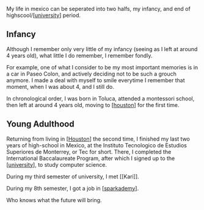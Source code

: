 ---
---

My life in mexico can be seperated into two halfs, my infancy, and end of highscool/[[university]] period.

## Infancy

Although I remember only very little of my infancy (seeing as I left at around 4 years old), what little I do remember, I remember fondly.

For example, one of what I consider to be my most important memories is in a car in Paseo Colon, and actively deciding not to be such a grouch anymore. I made a deal with myself to smile everytime I remember that moment, when I was about 4, and I still do.

In chronological order, I was born in Toluca, attended a montessori school, then left at around 4 years old, moving to [[houston]] for the first time.


## Young Adulthood

Returning from living in [[Houston]] the second time, I finished my last two years of high-school in Mexico, at the Instituto Tecnologico de Estudios Superiores de Monterrey, or Tec for short. There, I completed the International Baccalaureate Program, after which I signed up to the [[university]], to study computer science.

During my third semester of university, I met [[Kari]].

During my 8th semester, I got a job in [[sparkademy]].

Who knows what the future will bring.

[//begin]: # "Autogenerated link references for markdown compatibility"
[university]: university "university"
[houston]: houston "houston"
[sparkademy]: sparkademy "sparkademy"
[//end]: # "Autogenerated link references"